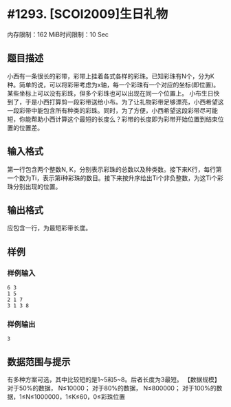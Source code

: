 # #1293. [SCOI2009]生日礼物

内存限制：162 MiB时间限制：10 Sec

## 题目描述


小西有一条很长的彩带，彩带上挂着各式各样的彩珠。已知彩珠有N个，分为K种。简单的说，可以将彩带考虑为x轴，每一个彩珠有一个对应的坐标(即位置)。某些坐标上可以没有彩珠，但多个彩珠也可以出现在同一个位置上。
小布生日快到了，于是小西打算剪一段彩带送给小布。为了让礼物彩带足够漂亮，小西希望这一段彩带中能包含所有种类的彩珠。同时，为了方便，小西希望这段彩带尽可能短，你能帮助小西计算这个最短的长度么？彩带的长度即为彩带开始位置到结束位置的位置差。

## 输入格式

第一行包含两个整数N, K，分别表示彩珠的总数以及种类数。接下来K行，每行第一个数为Ti，表示第i种彩珠的数目。接下来按升序给出Ti个非负整数，为这Ti个彩珠分别出现的位置。

## 输出格式

应包含一行，为最短彩带长度。

## 样例

### 样例输入

    
    6 3
    1 5
    2 1 7
    3 1 3 8
    
    

### 样例输出

    
    3
    
    

## 数据范围与提示

有多种方案可选，其中比较短的是1~5和5~8。后者长度为3最短。
【数据规模】
对于50%的数据， N≤10000；
对于80%的数据， N≤800000；
对于100%的数据，1≤N≤1000000，1≤K≤60，0≤彩珠位置
